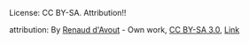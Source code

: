 License: CC BY-SA.
Attribution!!


attribution: By <a href="//commons.wikimedia.org/wiki/User:Rdavout" title="User:Rdavout">Renaud d'Avout</a> - <span class="int-own-work" lang="en">Own work</span>, <a href="https://creativecommons.org/licenses/by-sa/3.0" title="Creative Commons Attribution-Share Alike 3.0">CC BY-SA 3.0</a>, <a href="https://commons.wikimedia.org/w/index.php?curid=16817905">Link</a>

